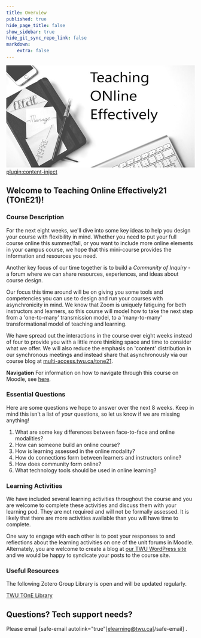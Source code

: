 ```yaml
---
title: Overview
published: true
hide_page_title: false
show_sidebar: true
hide_git_sync_repo_link: false
markdown:
    extra: false
---
```


![](rsz_tone.jpg)
[plugin:content-inject](_important-reminders)

## Welcome to Teaching Online Effectively21 (TOnE21)!

### Course Description
For the next eight weeks, we'll dive into some key ideas to help you design your course with flexibility in mind.  Whether you need to put your full course online this summer/fall, or you want to include more online elements in your campus course, we hope that this mini-course provides the information and resources you need.

Another key focus of our time together is to build a *Community of Inquiry* - a forum where we can share resources, experiences, and ideas about course design.

Our focus this time around will be on giving you some tools and competencies you can use to design and run your courses with asynchronicity in mind. We know that Zoom is uniquely fatiguing for both instructors and learners, so this course will model how to take the next step from a 'one-to-many' transmission model, to a 'many-to-many' transformational model of teaching and learning.

We have spread out the interactions in the course over eight weeks instead of four to provide you with a little more thinking space and time to consider what we offer. We will also reduce the emphasis on 'content' distribution in our synchronous meetings and instead share that asynchronously via our course blog at [multi-access.twu.ca/tone21](https://multi-access.twu.ca/tone21).

**Navigation**
For information on how to navigate through this course on Moodle, see [here](http://create.twu.ca/help/moodle).


### Essential Questions

Here are some questions we hope to answer over the next 8 weeks. Keep in mind this isn't a list of *your* questions, so let us know if we are missing anything!

1. What are some key differences between face-to-face and online modalities?
2. How can someone build an online course?
3. How is learning assessed in the online modality?
4. How do connections form between learners and instructors online?
5. How does community form online?
6. What technology tools should be used in online learning?

### Learning Activities

We have included several learning activities throughout the course and you are welcome to complete these activities and discuss them with your learning pod. They are not required and will not be formally assessed. It is likely that there are more activities available than you will have time to complete.

One way to engage with each other is to post your responses to and reflections about the learning activities on one of the unit forums in Moodle. Alternately, you are welcome to create a blog at [our TWU WordPress site](https://create.twu.ca) and we would be happy to syndicate your posts to the course site.


### Useful Resources

The following Zotero Group Library is open and will be updated regularly.

<a class="embedly-card" data-card-controls="0" href="https://www.zotero.org/groups/2479174/twu_tone_library">TWU TOnE Library</a>
<script async src="//cdn.embedly.com/widgets/platform.js" charset="UTF-8"></script>




## Questions? Tech support needs?
Please email [safe-email autolink="true"]elearning@twu.ca[/safe-email]
.
